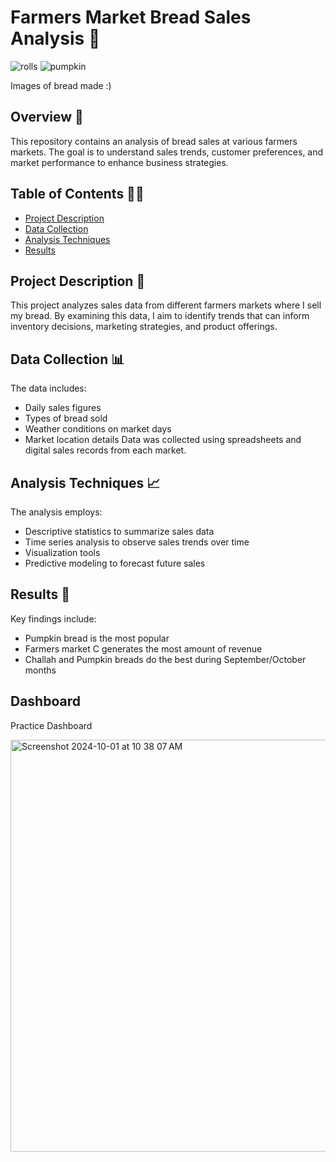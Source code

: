# Farmers Market Bread Sales Analysis 🍞

![rolls](https://github.com/user-attachments/assets/613cec35-7132-4d97-9642-67f7645ebc3d)
![pumpkin](https://github.com/user-attachments/assets/3222db3c-a7f2-4117-99c4-60bf4725f520)

Images of bread made :)

## Overview 🌾
This repository contains an analysis of bread sales at various farmers markets. The goal is to understand sales trends, customer preferences, and market performance to enhance business strategies.

## Table of Contents 🥚🥛
- [Project Description](#project-description)
- [Data Collection](#data-collection)
- [Analysis Techniques](#analysis-techniques)
- [Results](#results)

## Project Description 🥐
This project analyzes sales data from different farmers markets where I sell my bread. By examining this data, I aim to identify trends that can inform inventory decisions, marketing strategies, and product offerings.

## Data Collection 📊
The data includes:
- Daily sales figures
- Types of bread sold
- Weather conditions on market days
- Market location details
Data was collected using spreadsheets and digital sales records from each market.

## Analysis Techniques 📈
The analysis employs:
- Descriptive statistics to summarize sales data
- Time series analysis to observe sales trends over time
- Visualization tools
- Predictive modeling to forecast future sales

## Results 🥖
Key findings include:
- Pumpkin bread is the most popular
- Farmers market C generates the most amount of revenue
- Challah and Pumpkin breads do the best during September/October months

## Dashboard
Practice Dashboard

<img width="659" alt="Screenshot 2024-10-01 at 10 38 07 AM" src="https://github.com/user-attachments/assets/f8fec657-1810-4de4-9148-ad6773e24046">
